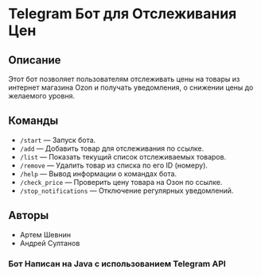 
# Telegram Бот для Отслеживания Цен

## Описание
Этот бот позволяет пользователям отслеживать цены на товары из интернет магазина Ozon и получать уведомления,
о снижении цены до желаемого уровня.

## Команды
- `/start` — Запуск бота.
- `/add` — Добавить товар для отслеживания по ссылке.
- `/list` — Показать текущий список отслеживаемых товаров.
- `/remove` — Удалить товар из списка по его ID (номеру).
- `/help` — Вывод информации о командах бота.
- `/check_price` — Проверить цену товара на Озон по  ссылке.
- `/stop_notifications` — Отключение регулярных уведомлений.

## Авторы
- Артем Шевнин
- Андрей Султанов

### Бот Написан на Java с использованием Telegram API

